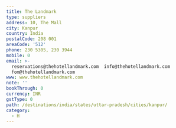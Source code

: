 ```yaml
---
title: The Landmark
type: suppliers
address: 10, The Mall
city: Kanpur
country: India
postalCode: 208 001
areaCode: '512'
phone: 230 5305, 230 3944
mobile: 0
email: >-
  reservations@thehotellandmark.com  info@thehotellandmark.com 
  fom@thehotellandmark.com  
www: www.thehotellandmark.com
note: ''
bookThrough: 0
currency: INR
gstType: 0
path: /destinations/india/states/uttar-pradesh/cities/kanpur/
category:
  - H
---
```


